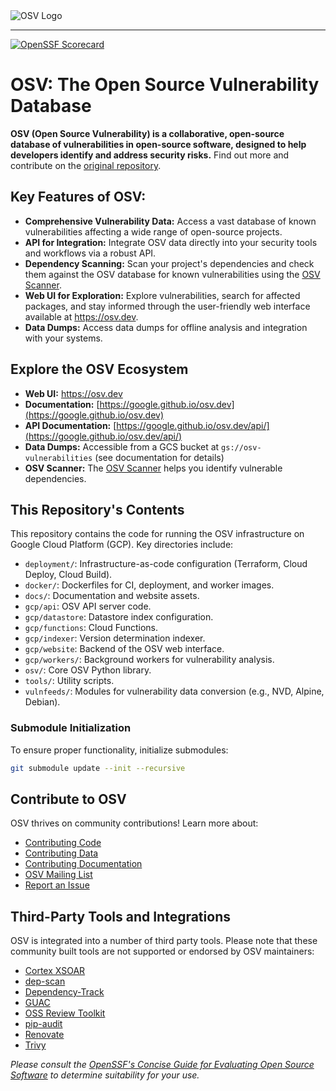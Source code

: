 <picture>
    <source srcset="docs/images/osv_logo_dark-full.svg"  media="(prefers-color-scheme: dark)">
    <!-- markdown-link-check-disable-next-line -->
    <img src="docs/images/osv_logo_light-full.svg" alt="OSV Logo">
</picture>

---

[![OpenSSF Scorecard](https://api.securityscorecards.dev/projects/github.com/google/osv.dev/badge)](https://scorecard.dev/viewer/?uri=github.com/google/osv.dev)

# OSV: The Open Source Vulnerability Database

**OSV (Open Source Vulnerability) is a collaborative, open-source database of vulnerabilities in open-source software, designed to help developers identify and address security risks.**  Find out more and contribute on the [original repository](https://github.com/google/osv.dev).

## Key Features of OSV:

*   **Comprehensive Vulnerability Data:**  Access a vast database of known vulnerabilities affecting a wide range of open-source projects.
*   **API for Integration:**  Integrate OSV data directly into your security tools and workflows via a robust API.
*   **Dependency Scanning:** Scan your project's dependencies and check them against the OSV database for known vulnerabilities using the [OSV Scanner](https://github.com/google/osv-scanner).
*   **Web UI for Exploration:** Explore vulnerabilities, search for affected packages, and stay informed through the user-friendly web interface available at <https://osv.dev>.
*   **Data Dumps:** Access data dumps for offline analysis and integration with your systems.

## Explore the OSV Ecosystem

*   **Web UI:** <https://osv.dev>
*   **Documentation:** [https://google.github.io/osv.dev](https://google.github.io/osv.dev)
*   **API Documentation:** [https://google.github.io/osv.dev/api/](https://google.github.io/osv.dev/api/)
*   **Data Dumps:** Accessible from a GCS bucket at `gs://osv-vulnerabilities` (see documentation for details)
*   **OSV Scanner:**  The [OSV Scanner](https://github.com/google/osv-scanner) helps you identify vulnerable dependencies.

## This Repository's Contents

This repository contains the code for running the OSV infrastructure on Google Cloud Platform (GCP).  Key directories include:

*   `deployment/`: Infrastructure-as-code configuration (Terraform, Cloud Deploy, Cloud Build).
*   `docker/`: Dockerfiles for CI, deployment, and worker images.
*   `docs/`: Documentation and website assets.
*   `gcp/api`:  OSV API server code.
*   `gcp/datastore`: Datastore index configuration.
*   `gcp/functions`: Cloud Functions.
*   `gcp/indexer`: Version determination indexer.
*   `gcp/website`: Backend of the OSV web interface.
*   `gcp/workers/`: Background workers for vulnerability analysis.
*   `osv/`: Core OSV Python library.
*   `tools/`: Utility scripts.
*   `vulnfeeds/`: Modules for vulnerability data conversion (e.g., NVD, Alpine, Debian).

### Submodule Initialization

To ensure proper functionality, initialize submodules:

```bash
git submodule update --init --recursive
```

## Contribute to OSV

OSV thrives on community contributions!  Learn more about:

*   [Contributing Code](CONTRIBUTING.md#contributing-code)
*   [Contributing Data](CONTRIBUTING.md#contributing-data)
*   [Contributing Documentation](CONTRIBUTING.md#contributing-documentation)
*   [OSV Mailing List](https://groups.google.com/g/osv-discuss)
*   [Report an Issue](https://github.com/google/osv.dev/issues)

## Third-Party Tools and Integrations

OSV is integrated into a number of third party tools. Please note that these community built tools are not supported or endorsed by OSV maintainers:

*   [Cortex XSOAR](https://github.com/demisto/content)
*   [dep-scan](https://github.com/AppThreat/dep-scan)
*   [Dependency-Track](https://github.com/DependencyTrack/dependency-track)
*   [GUAC](https://github.com/guacsec/guac)
*   [OSS Review Toolkit](https://github.com/oss-review-toolkit/ort)
*   [pip-audit](https://github.com/pypa/pip-audit)
*   [Renovate](https://github.com/renovatebot/renovate)
*   [Trivy](https://github.com/aquasecurity/trivy)

*Please consult the [OpenSSF's Concise Guide for Evaluating Open Source Software](https://best.openssf.org/Concise-Guide-for-Evaluating-Open-Source-Software) to determine suitability for your use.*